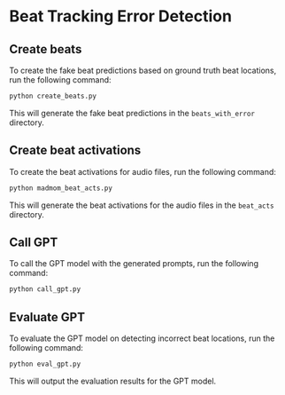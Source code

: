 
# Beat Tracking Error Detection

## Create beats

To create the fake beat predictions based on ground truth beat locations, run the following command:

```bash
python create_beats.py
```

This will generate the fake beat predictions in the `beats_with_error` directory.

## Create beat activations

To create the beat activations for audio files, run the following command:

```bash
python madmom_beat_acts.py
```

This will generate the beat activations for the audio files in the `beat_acts` directory.

## Call GPT

To call the GPT model with the generated prompts, run the following command:

```bash
python call_gpt.py
```

## Evaluate GPT

To evaluate the GPT model on detecting incorrect beat locations, run the following command:

```bash
python eval_gpt.py
```

This will output the evaluation results for the GPT model.